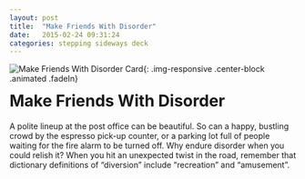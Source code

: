 ```yaml
---
layout: post
title:  "Make Friends With Disorder"
date:   2015-02-24 09:31:24
categories: stepping sideways deck
---
```

![Make Friends With Disorder Card](https://github.com/steppingsideways/steppingsideways.github.io/blob/master/images/make_friends_with_disorder_EDIT.png?raw=true){: .img-responsive .center-block .animated .fadeIn}

<div class="row">
	<div class="animated fadeIn col-md-12">
		<h1 style="margin-top:0px;">Make Friends With Disorder</h1>
		A polite lineup at the post office can be beautiful. So can a happy, bustling crowd by the espresso pick-up counter, or a parking lot full of people waiting for the fire alarm to be turned off. Why endure disorder when you could relish it? When you hit an unexpected twist in the road, remember that dictionary definitions of “diversion” include “recreation” and “amusement”.
	</div>
</div>